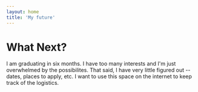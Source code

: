 ```yaml
---
layout: home
title: 'My future'
---
```


# What Next? 
I am graduating in six months. I have too many interests and I'm just overwhelmed by the possibilites. That said, I have very little figured out -- dates, places to apply, etc. I want to use this space on the internet to keep track of the logistics.